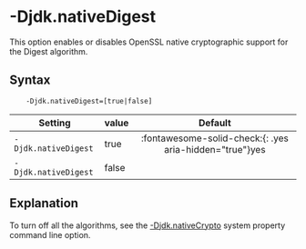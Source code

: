<!--
* Copyright (c) 2017, 2023 IBM Corp. and others
*
* This program and the accompanying materials are made
* available under the terms of the Eclipse Public License 2.0
* which accompanies this distribution and is available at
* https://www.eclipse.org/legal/epl-2.0/ or the Apache
* License, Version 2.0 which accompanies this distribution and
* is available at https://www.apache.org/licenses/LICENSE-2.0.
*
* This Source Code may also be made available under the
* following Secondary Licenses when the conditions for such
* availability set forth in the Eclipse Public License, v. 2.0
* are satisfied: GNU General Public License, version 2 with
* the GNU Classpath Exception [1] and GNU General Public
* License, version 2 with the OpenJDK Assembly Exception [2].
*
* [1] https://www.gnu.org/software/classpath/license.html
* [2] https://openjdk.org/legal/assembly-exception.html
*
* SPDX-License-Identifier: EPL-2.0 OR Apache-2.0 OR GPL-2.0-only WITH Classpath-exception-2.0 OR GPL-2.0-only WITH OpenJDK-assembly-exception-1.0
-->

# -Djdk.nativeDigest

This option enables or disables OpenSSL native cryptographic support for the Digest algorithm.

## Syntax

        -Djdk.nativeDigest=[true|false]

| Setting              | value    | Default                                                                        |
|----------------------|----------|:------------------------------------------------------------------------------:|
| `-Djdk.nativeDigest` | true     | :fontawesome-solid-check:{: .yes aria-hidden="true"}<span class="sr-only">yes</span> |
| `-Djdk.nativeDigest` | false    |  |

## Explanation

<!--OpenSSL support is enabled by default for the Digest algorithm. If you want to turn off this algorithm only, set this option to `false`.-->

 To turn off all the algorithms, see the [-Djdk.nativeCrypto](djdknativecrypto.md) system property command line option.



<!-- ==== END OF TOPIC ==== djdknativedigest.md ==== -->
